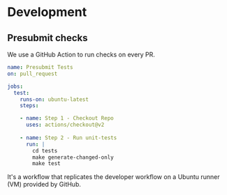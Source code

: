 # Development

## Presubmit checks

We use a GitHub Action to run checks on every PR.

```yaml
name: Presubmit Tests
on: pull_request

jobs:
  test:
    runs-on: ubuntu-latest
    steps:

    - name: Step 1 - Checkout Repo
      uses: actions/checkout@v2
    
    - name: Step 2 - Run unit-tests
      run: |
        cd tests
        make generate-changed-only
        make test
```

It's a workflow that replicates the developer workflow on a Ubuntu runner (VM) provided by GitHub.
